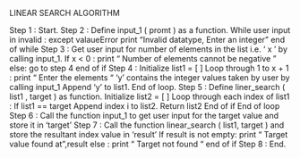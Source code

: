 LINEAR SEARCH ALGORITHM

Step 1 : Start.
Step 2 : Define input_1 ( promt ) as a function.
	While user input in invalid :
except valaueError
print “Invalid datatype, Enter an integer”
	end of while
Step 3 : Get user input for number of elements in the list i.e.  ‘ x ’  by calling input_1.
	If x  <  0 :
		print  “  Number of elements cannot be negative ”
	else:
		go to step 4
	end of if
Step 4 : Initialize list1  =  [  ]
	Loop through 1 to x + 1 :
		print “  Enter the elements  “
		‘y’ contains the integer values taken by user by calling input_1
		Append ‘y’ to list1.
	End of loop.
Step 5 : Define liner_search (  list1 ,  target ) as function.
	Initialize list2  =  [  ] 
	Loop through each index of list1 :
		If list1 == target
			Append index i to list2.
			Return list2
		End of if
	End of loop
Step 6 : Call the function input_1 to get user input for the target value and store it in ‘target’
Step 7 : Call the function linear_search ( list1, target ) and store the resultant index value in ‘result’
	If result is not empty:
		print “ Target value found at”,result
	else : 
		print “ Target not found “
	end of if
Step 8 : End.



	


